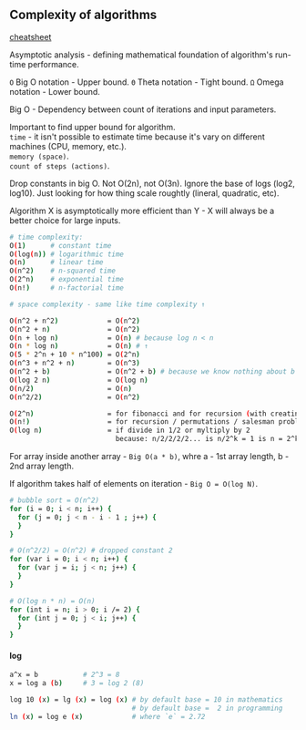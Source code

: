 Complexity of algorithms
-

[cheatsheet](https://www.bigocheatsheet.com/)

Asymptotic analysis - defining mathematical foundation of algorithm's run-time performance.

`O` Big O notation - Upper bound.
`Θ` Theta notation - Tight bound.
`Ω` Omega notation - Lower bound.

Big O - Dependency between count of iterations and input parameters.

Important to find upper bound for algorithm.
<br>`time` - it isn't possible to estimate time because it's vary on different machines (CPU, memory, etc.).
<br>`memory (space)`.
<br>`count of steps (actions)`.

Drop constants in big O. Not O(2n), not O(3n).
Ignore the base of logs (log2, log10).
Just looking for how thing scale roughtly (lineral, quadratic, etc).

Algorithm X is asymptotically more efficient than Y -
X will always be a better choice for large inputs.

````sh
# time complexity:
O(1)      # constant time
O(log(n)) # logarithmic time
O(n)      # linear time
O(n^2)    # n-squared time
O(2^n)    # exponential time
O(n!)     # n-factorial time

# space complexity - same like time complexity ↑

O(n^2 + n^2)            = O(n^2)
O(n^2 + n)              = O(n^2)
O(n + log n)            = O(n) # because log n < n
O(n * log n)            = O(n) # ↑
O(5 * 2^n + 10 * n^100) = O(2^n)
O(n^3 + n^2 + n)        = O(n^3)
O(n^2 + b)              = O(n^2 + b) # because we know nothing about b
O(log 2 n)              = O(log n)
O(n/2)                  = O(n)
O(n^2/2)                = O(n^2)

O(2^n)                  = for fibonacci and for recursion (with creating forks with n levels deep)
O(n!)                   = for recursion / permutations / salesman problems
O(log n)                = if divide in 1/2 or myltiply by 2
                          because: n/2/2/2/2... is n/2^k = 1 is n = 2^k where k = log 2 n
````

For array inside another array - `Big O(a * b)`,
whre a - 1st array length, b - 2nd array length.

If algorithm takes half of elements on iteration - `Big O = O(log N)`.

````sh
# bubble sort = O(n^2)
for (i = 0; i < n; i++) {
  for (j = 0; j < n - i - 1 ; j++) {
  }
}

# O(n^2/2) = O(n^2) # dropped constant 2
for (var i = 0; i < n; i++) {
  for (var j = i; j < n; j++) {
  }
}

# O(log n * n) = O(n)
for (int i = n; i > 0; i /= 2) {
  for (int j = 0; j < i; j++) {
  }
}
````

#### log

````sh
a^x = b           # 2^3 = 8
x = log a (b)     # 3 = log 2 (8)

log 10 (x) = lg (x) = log (x) # by default base = 10 in mathematics
                              # by default base =  2 in programming
ln (x) = log e (x)            # where `e` = 2.72
````
